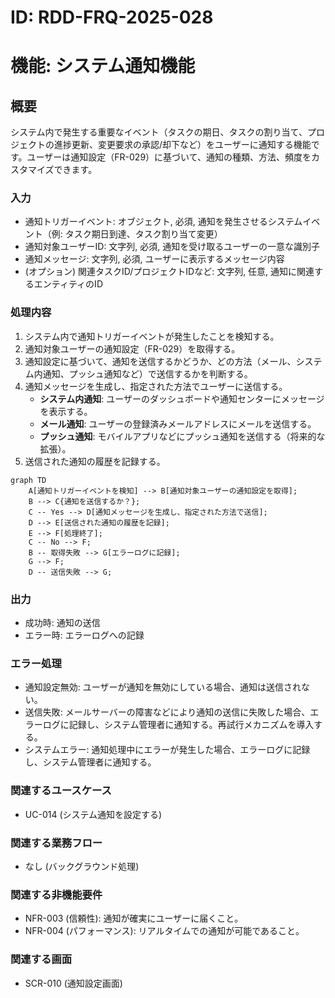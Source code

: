 # ID: RDD-FRQ-2025-028

# 機能: システム通知機能

## 概要

システム内で発生する重要なイベント（タスクの期日、タスクの割り当て、プロジェクトの進捗更新、変更要求の承認/却下など）をユーザーに通知する機能です。ユーザーは通知設定（FR-029）に基づいて、通知の種類、方法、頻度をカスタマイズできます。

### 入力

- 通知トリガーイベント: オブジェクト, 必須, 通知を発生させるシステムイベント（例: タスク期日到達、タスク割り当て変更）
- 通知対象ユーザーID: 文字列, 必須, 通知を受け取るユーザーの一意な識別子
- 通知メッセージ: 文字列, 必須, ユーザーに表示するメッセージ内容
- (オプション) 関連タスクID/プロジェクトIDなど: 文字列, 任意, 通知に関連するエンティティのID

### 処理内容

1. システム内で通知トリガーイベントが発生したことを検知する。
1. 通知対象ユーザーの通知設定（FR-029）を取得する。
1. 通知設定に基づいて、通知を送信するかどうか、どの方法（メール、システム内通知、プッシュ通知など）で送信するかを判断する。
1. 通知メッセージを生成し、指定された方法でユーザーに送信する。
   - **システム内通知**: ユーザーのダッシュボードや通知センターにメッセージを表示する。
   - **メール通知**: ユーザーの登録済みメールアドレスにメールを送信する。
   - **プッシュ通知**: モバイルアプリなどにプッシュ通知を送信する（将来的な拡張）。
1. 送信された通知の履歴を記録する。

```mermaid
graph TD
    A[通知トリガーイベントを検知] --> B[通知対象ユーザーの通知設定を取得];
    B --> C{通知を送信するか？};
    C -- Yes --> D[通知メッセージを生成し、指定された方法で送信];
    D --> E[送信された通知の履歴を記録];
    E --> F[処理終了];
    C -- No --> F;
    B -- 取得失敗 --> G[エラーログに記録];
    G --> F;
    D -- 送信失敗 --> G;
```

### 出力

- 成功時: 通知の送信
- エラー時: エラーログへの記録

### エラー処理

- 通知設定無効: ユーザーが通知を無効にしている場合、通知は送信されない。
- 送信失敗: メールサーバーの障害などにより通知の送信に失敗した場合、エラーログに記録し、システム管理者に通知する。再試行メカニズムを導入する。
- システムエラー: 通知処理中にエラーが発生した場合、エラーログに記録し、システム管理者に通知する。

### 関連するユースケース

- UC-014 (システム通知を設定する)

### 関連する業務フロー

- なし (バックグラウンド処理)

### 関連する非機能要件

- NFR-003 (信頼性): 通知が確実にユーザーに届くこと。
- NFR-004 (パフォーマンス): リアルタイムでの通知が可能であること。

### 関連する画面

- SCR-010 (通知設定画面)

